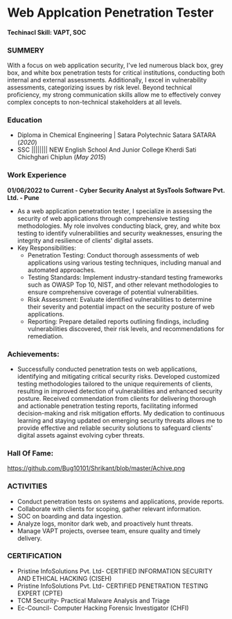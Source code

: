 # Web Applcation Penetration Tester

#### Techinacl Skill: VAPT, SOC

### SUMMERY
With a focus on web application security, I've led numerous black box, grey box, and white box penetration tests for critical institutions, conducting both internal and external assessments. Additionally, I excel in vulnerability assessments, categorizing issues by risk level. Beyond technical proficiency, my strong communication skills allow me to effectively convey complex concepts to non-technical stakeholders at all levels. 

### Education
- Diploma in Chemical Engineering                                               | Satara Polytechnic Satara SATARA (_2020_)
- SSC                                   |||||||| NEW English School And Junior College Kherdi Sati Chichghari Chiplun (_May 2015_)


### Work Experience
**01/06/2022 to Current - Cyber Security Analyst at SysTools Software Pvt. Ltd. - Pune**
- As a web application penetration tester, I specialize in assessing the security of web applications through comprehensive testing methodologies. My role involves conducting black, 
  grey, and white box testing to identify vulnerabilities and security weaknesses, ensuring the integrity and resilience of clients' digital assets.
- Key Responsibilities:
  - Penetration Testing: Conduct thorough assessments of web applications using various testing techniques, including manual and automated approaches.
  - Testing Standards: Implement industry-standard testing frameworks such as OWASP Top 10, NIST, and other relevant methodologies to ensure comprehensive coverage of potential 
    vulnerabilities.
  - Risk Assessment: Evaluate identified vulnerabilities to determine their severity and potential impact on the security posture of web applications.
  - Reporting: Prepare detailed reports outlining findings, including vulnerabilities discovered, their risk levels, and recommendations for remediation.

### Achievements:

- Successfully conducted penetration tests on web applications, identifying and mitigating critical security risks.
Developed customized testing methodologies tailored to the unique requirements of clients, resulting in improved detection of vulnerabilities and enhanced security posture.
Received commendation from clients for delivering thorough and actionable penetration testing reports, facilitating informed decision-making and risk mitigation efforts.
My dedication to continuous learning and staying updated on emerging security threats allows me to provide effective and reliable security solutions to safeguard clients' digital assets against evolving cyber threats.

### Hall Of Fame:
https://github.com/Bug10101/Shrikant/blob/master/Achive.png

### ACTIVITIES 
- Conduct penetration tests on systems and applications, provide reports.
- Collaborate with clients for scoping, gather relevant information.
- SOC on boarding and data ingestion.
- Analyze logs, monitor dark web, and proactively hunt threats.
- Manage VAPT projects, oversee team, ensure quality and timely delivery.

### CERTIFICATION
  - Pristine InfoSolutions Pvt. Ltd- CERTIFIED INFORMATION SECURITY AND ETHICAL HACKING (CISEH) 
  - Pristine InfoSolutions Pvt. Ltd- CERTIFIED PENETRATION TESTING EXPERT (CPTE) 
  - TCM Security- Practical Malware Analysis and Triage 
  - Ec-Council- Computer Hacking Forensic Investigator (CHFI)


